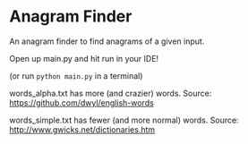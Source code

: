 # Anagram Finder
An anagram finder to find anagrams of a given input.

Open up main.py and hit run in your IDE!

(or run ```python main.py``` in a terminal)

words_alpha.txt has more (and crazier) words. Source: https://github.com/dwyl/english-words

words_simple.txt has fewer (and more normal) words. Source: http://www.gwicks.net/dictionaries.htm
